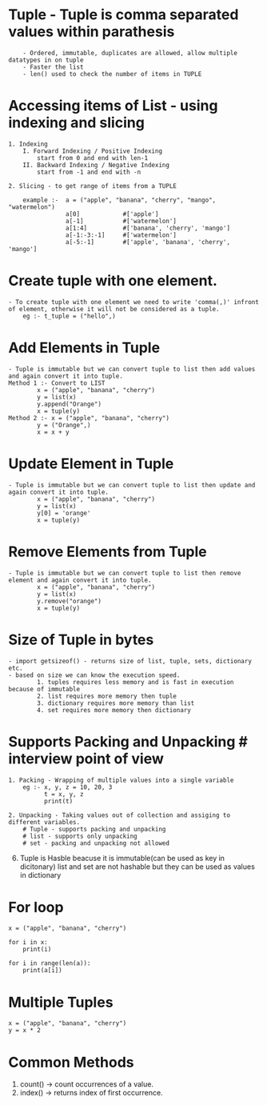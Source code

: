 # Tuple - Tuple is comma separated values within parathesis
        - Ordered, immutable, duplicates are allowed, allow multiple datatypes in on tuple
        - Faster the list
        - len() used to check the number of items in TUPLE

# Accessing items of List - using indexing and slicing
    1. Indexing 
        I. Forward Indexing / Positive Indexing
            start from 0 and end with len-1
        II. Backward Indexing / Negative Indexing
            start from -1 and end with -n 
    
    2. Slicing - to get range of items from a TUPLE
        
        example :-  a = ("apple", "banana", "cherry", "mango", "watermelon")
                    a[0]            #['apple']
                    a[-1]           #['watermelon']
                    a[1:4]          #['banana', 'cherry', 'mango']
                    a[-1:-3:-1]     #['watermelon'] 
                    a[-5:-1]        #['apple', 'banana', 'cherry', 'mango']

# Create tuple with one element.
    - To create tuple with one element we need to write 'comma(,)' infront of element, otherwise it will not be considered as a tuple.
        eg :- t_tuple = ("hello",)

# Add Elements in Tuple
    - Tuple is immutable but we can convert tuple to list then add values and again convert it into tuple.
    Method 1 :- Convert to LIST
            x = ("apple", "banana", "cherry")
            y = list(x)
            y.append("Orange")
            x = tuple(y)
    Method 2 :- x = ("apple", "banana", "cherry")
            y = ("Orange",)
            x = x + y

# Update Element in Tuple
    - Tuple is immutable but we can convert tuple to list then update and again convert it into tuple.
            x = ("apple", "banana", "cherry")
            y = list(x)
            y[0] = 'orange'
            x = tuple(y)

# Remove Elements from Tuple
    - Tuple is immutable but we can convert tuple to list then remove element and again convert it into tuple.
            x = ("apple", "banana", "cherry")
            y = list(x)
            y.remove("orange")
            x = tuple(y)

# Size of Tuple in bytes
    - import getsizeof() - returns size of list, tuple, sets, dictionary etc.
    - based on size we can know the execution speed.
            1. tuples requires less memory and is fast in execution because of immutable
            2. list requires more memory then tuple
            3. dictionary requires more memory than list
            4. set requires more memory then dictionary

# Supports Packing and Unpacking                          # interview point of view
    1. Packing - Wrapping of multiple values into a single variable
        eg :- x, y, z = 10, 20, 3
              t = x, y, z
              print(t)

    2. Unpacking - Taking values out of collection and assiging to different variables.
        # Tuple - supports packing and unpacking
        # list - supports only unpacking
        # set - packing and unpacking not allowed

6. Tuple is Hasble beacuse it is immutable(can be used as key in dicitonary)
    list and set are not hashable but they can be used as values in dictionary

# For loop 
    x = ("apple", "banana", "cherry")

    for i in x:
        print(i)
    
    for i in range(len(a)):
        print(a[i])

# Multiple Tuples
    x = ("apple", "banana", "cherry")
    y = x * 2

# Common Methods
1. count() → count occurrences of a value.
2. index() → returns index of first occurrence.